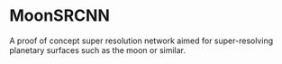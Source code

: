 # MoonSRCNN
A proof of concept super resolution network aimed for super-resolving planetary surfaces such as the moon or similar.
